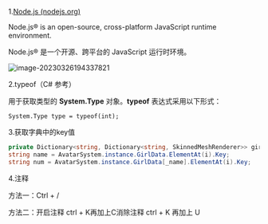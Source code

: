 1.[Node.js (nodejs.org)](https://nodejs.org/zh-cn)

Node.js® is an open-source, cross-platform JavaScript runtime environment.

Node.js® 是一个开源、跨平台的 JavaScript 运行时环境。

![image-20230326194337821](https://gitee.com/fantastic__cpr/picture/raw/master/img/image-20230326194337821.png)

2.typeof（C# 参考）

用于获取类型的 **System.Type** 对象。**typeof** 表达式采用以下形式：

```
System.Type type = typeof(int);
```

3.获取字典中的key值

```c#
private Dictionary<string, Dictionary<string, SkinnedMeshRenderer>> girlData = new Dictionary<string, Dictionary<string, SkinnedMeshRenderer>>();
string name = AvatarSystem.instance.GirlData.ElementAt(i).Key;
string num = AvatarSystem.instance.GirlData[_name].ElementAt(i).Key;
```

4.注释

方法一：Ctrl + /

方法二：开启注释 ctrl + K再加上C消除注释 ctrl + K 再加上 U
